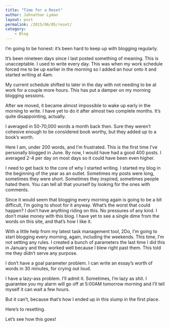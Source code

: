```yaml
---
title: "Time for a Reset"
author: Johnathan Lyman
layout: post
permalink: /2015/06/05/reset/
category:
    - Blog
---
```


I’m going to be honest: it’s been hard to keep up with blogging regularly.

It’s been nineteen days since I last posted something of meaning. This is unacceptable. I used to write every day. This was when my work schedule forced me to be up earlier in the morning so I added an hour onto it and started writing at 4am.

My current schedule shifted to later in the day with not needing to be at work for a couple more hours. This has put a damper on my morning blogging sessions.

After we moved, it became almost impossible to wake up early in the morning to write. I have yet to do it after almost two complete months. It’s quite disappointing, actually.

I averaged in 50-70,000 words a month back then. Sure they weren’t cohesive enough to be considered book worthy, but they added up to a book’s worth.

Here I am, under 200 words, and I’m frustrated. This is the first time I’ve personally blogged in June. By now, I would have had a good 400 posts. I averaged 2-4 per day on most days so it could have been even higher.

I need to get back to the core of why I started writing. I started my blog in the beginning of the year as an outlet. Sometimes my posts were long, sometimes they were short. Sometimes they inspired, sometimes people hated them. You can tell all that yourself by looking for the ones with comments.

Since it would seem that blogging every morning again is going to be a bit difficult, I’m going to shoot for it anyway. What’s the worst that could happen? I don’t have anything riding on this. No pressures of any kind. I don’t make money with this blog. I have yet to see a single dime from the words on this site, and that’s how I like it.

With a little help from my latest task management tool, 2Do, I’m going to start blogging every morning, again, including the weekends. This time, I’m not setting any rules. I created a bunch of parameters the last time I did this in January and they worked well because I blew right past them. This told me they didn’t serve any purpose.

I don’t have a goal parameter problem. I can write an essay’s worth of words in 30 minutes, for crying out loud.

I have a lazy-ass problem. I’ll admit it. Sometimes, I’m lazy as shit. I guarantee you my alarm will go off at 5:00AM tomorrow morning and I’ll tell myself it can wait a few hours.

But it can’t, because that’s how I ended up in this slump in the first place.

Here’s to resetting.

Let’s see how this goes!

